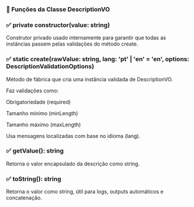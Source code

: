 ### 📘 Funções da Classe DescriptionVO
### ✅ private constructor(value: string)
Construtor privado usado internamente para garantir que todas as instâncias passem pelas validações do método create.

### ✅ static create(rawValue: string, lang: 'pt' | 'en' = 'en', options: DescriptionValidationOptions)
Método de fábrica que cria uma instância validada de DescriptionVO.

Faz validações como:

Obrigatoriedade (required)

Tamanho mínimo (minLength)

Tamanho máximo (maxLength)

Usa mensagens localizadas com base no idioma (lang).

### ✅ getValue(): string
Retorna o valor encapsulado da descrição como string.

### ✅ toString(): string
Retorna o valor como string, útil para logs, outputs automáticos e concatenação.
